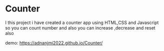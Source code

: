 # Counter
I this project i have created a counter app using HTML,CSS and Javascript so you can count number and also you can increase ,decrease and reset also

demo: https://adnanjmi2022.github.io/Counter/
